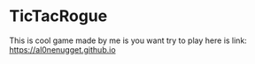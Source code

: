 # TicTacRogue
This is cool game made by me is you want try to play here is link: https://al0nenugget.github.io
